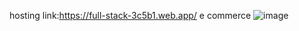hosting link:https://full-stack-3c5b1.web.app/
e commerce
![image](https://github.com/maharaja04233/maharaja-a42/assets/126151224/2f8f331a-4864-4266-af28-0688ccdbc707)



















































































